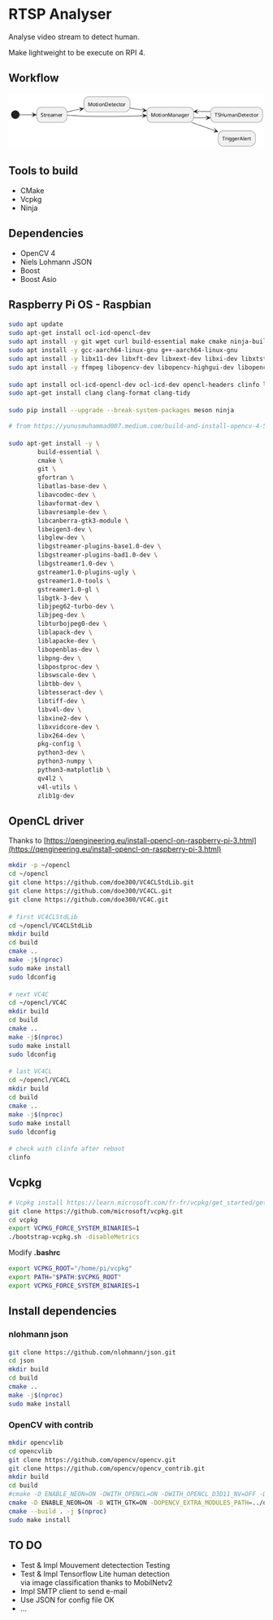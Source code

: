 # RTSP Analyser

Analyse video stream to detect human.

Make lightweight to be execute on RPI 4.

## Workflow

![Workflow](./doc/uml/out/workflow.png)

## Tools to build

- CMake
- Vcpkg
- Ninja

## Dependencies

- OpenCV 4
- Niels Lohmann JSON
- Boost
- Boost Asio

## Raspberry Pi OS - Raspbian

```bash
sudo apt update
sudo apt-get install ocl-icd-opencl-dev
sudo apt install -y git wget curl build-essential make cmake ninja-build pkg-config autoconf automake libtool bison meson autoconf-archive
sudo apt install -y gcc-aarch64-linux-gnu g++-aarch64-linux-gnu
sudo apt install -y libx11-dev libxft-dev libxext-dev libxi-dev libxtst-dev libxrandr-dev nasm gcc-11 libgles2-mesa-dev libdbus-1-dev:arm64 libsystemd-dev libglib2.0-dev libatspi2.0-dev libgtk2.0-dev
sudo apt install -y ffmpeg libopencv-dev libopencv-highgui-dev libopencv-objdetect-dev opencv-data

sudo apt install ocl-icd-opencl-dev ocl-icd-dev opencl-headers clinfo libraspberrypi-dev
sudo apt-get install clang clang-format clang-tidy

sudo pip install --upgrade --break-system-packages meson ninja
```

```bash
# from https://yunusmuhammad007.medium.com/build-and-install-opencv-4-5-3-on-raspberry-pi-3-with-opencl-opengl-and-gstreamer-enable-8c493fc992f0

sudo apt-get install -y \
        build-essential \
        cmake \
        git \
        gfortran \
        libatlas-base-dev \
        libavcodec-dev \
        libavformat-dev \
        libavresample-dev \
        libcanberra-gtk3-module \
        libeigen3-dev \
        libglew-dev \
        libgstreamer-plugins-base1.0-dev \
        libgstreamer-plugins-bad1.0-dev \
        libgstreamer1.0-dev \
        gstreamer1.0-plugins-ugly \
        gstreamer1.0-tools \
        gstreamer1.0-gl \
        libgtk-3-dev \
        libjpeg62-turbo-dev \
        libjpeg-dev \
        libturbojpeg0-dev \
        liblapack-dev \
        liblapacke-dev \
        libopenblas-dev \
        libpng-dev \
        libpostproc-dev \
        libswscale-dev \
        libtbb-dev \
        libtesseract-dev \
        libtiff-dev \
        libv4l-dev \
        libxine2-dev \
        libxvidcore-dev \
        libx264-dev \
        pkg-config \
        python3-dev \
        python3-numpy \
        python3-matplotlib \
        qv4l2 \
        v4l-utils \
        zlib1g-dev
```

## OpenCL driver

Thanks to [https://qengineering.eu/install-opencl-on-raspberry-pi-3.html](https://qengineering.eu/install-opencl-on-raspberry-pi-3.html)

```bash
mkdir -p ~/opencl
cd ~/opencl
git clone https://github.com/doe300/VC4CLStdLib.git
git clone https://github.com/doe300/VC4CL.git
git clone https://github.com/doe300/VC4C.git

# first VC4CLStdLib
cd ~/opencl/VC4CLStdLib
mkdir build
cd build
cmake ..
make -j$(nproc)
sudo make install
sudo ldconfig

# next VC4C
cd ~/opencl/VC4C
mkdir build
cd build
cmake ..
make -j$(nproc)
sudo make install
sudo ldconfig

# last VC4CL
cd ~/opencl/VC4CL
mkdir build
cd build
cmake ..
make -j$(nproc)
sudo make install
sudo ldconfig

# check with clinfo after reboot
clinfo
```

## Vcpkg

```bash
# Vcpkg install https://learn.microsoft.com/fr-fr/vcpkg/get_started/get-started?pivots=shell-bash
git clone https://github.com/microsoft/vcpkg.git
cd vcpkg
export VCPKG_FORCE_SYSTEM_BINARIES=1
./bootstrap-vcpkg.sh -disableMetrics
```

Modify **.bashrc**

```bash
export VCPKG_ROOT="/home/pi/vcpkg"
export PATH="$PATH:$VCPKG_ROOT"
export VCPKG_FORCE_SYSTEM_BINARIES=1
```

## Install dependencies

### nlohmann json

```bash
git clone https://github.com/nlohmann/json.git
cd json
mkdir build
cd build
cmake ..
make -j$(nproc)
sudo make install
```

### OpenCV with contrib

```bash
mkdir opencvlib
cd opencvlib
git clone https://github.com/opencv/opencv.git
git clone https://github.com/opencv/opencv_contrib.git
mkdir build
cd build
#cmake -D ENABLE_NEON=ON -DWITH_OPENCL=ON -DWITH_OPENCL_D3D11_NV=OFF -DWITH_OPENCL_SVM=OFF -D WITH_GTK=ON -DOPENCV_EXTRA_MODULES_PATH=../opencv_contrib/modules ../opencv
cmake -D ENABLE_NEON=ON -D WITH_GTK=ON -DOPENCV_EXTRA_MODULES_PATH=../opencv_contrib/modules ../opencv
cmake --build . -j $(nproc)
sudo make install
```

## TO DO

- Test & Impl Mouvement detectection                Testing
- Test & Impl Tensorflow Lite human detection  
  via image classification thanks to MobilNetv2
- Impl SMTP client to send e-mail
- Use JSON for config file                          OK
- ...
